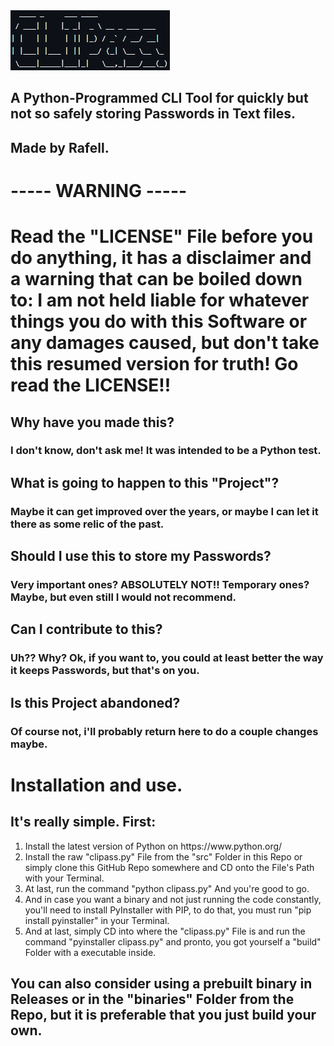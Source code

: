 <img src="assets/clipass_ascii_logo.png">
<h2>A Python-Programmed CLI Tool for quickly but not so safely storing Passwords in Text files.</h2>
<h2>Made by Rafell.</h2>
<h1>----- WARNING -----</h1>
<h1>Read the "LICENSE" File before you do anything, it has a disclaimer and a warning that can be boiled down to: I am not held liable for whatever things you do with this Software or any damages caused, but don't take this resumed version for truth! Go read the LICENSE!!</h1>
<h2>Why have you made this?</h2>
<h3>I don't know, don't ask me! It was intended to be a Python test.</h3>
<h2>What is going to happen to this "Project"?</h2>
<h3>Maybe it can get improved over the years, or maybe I can let it there as some relic of the past.</h3>
<h2>Should I use this to store my Passwords?</h2>
<h3>Very important ones? ABSOLUTELY NOT!! Temporary ones? Maybe, but even still I would not recommend.</h3>
<h2>Can I contribute to this?</h2>
<h3>Uh?? Why? Ok, if you want to, you could at least better the way it keeps Passwords, but that's on you.</h3>
<h2>Is this Project abandoned?</h2>
<h3>Of course not, i'll probably return here to do a couple changes maybe.</h3>

<h1>Installation and use.</h1>
<h2>It's really simple. First:</h2>
<ol>
	<li>Install the latest version of Python on https://www.python.org/</li>
	<li>Install the raw "clipass.py" File from the "src" Folder in this Repo or simply clone this GitHub Repo somewhere and CD onto the File's Path with your Terminal.</li>
	<li>At last, run the command "python clipass.py" And you're good to go.</li>
	<li>And in case you want a binary and not just running the code constantly, you'll need to install PyInstaller with PIP, to do that, you must run "pip install pyinstaller" in your Terminal.</li>
	<li>And at last, simply CD into where the "clipass.py" File is and run the command "pyinstaller clipass.py" and pronto, you got yourself a "build" Folder with a executable inside.</li>
</ol>
<h2>You can also consider using a prebuilt binary in Releases or in the "binaries" Folder from the Repo, but it is preferable that you just build your own.</h2>